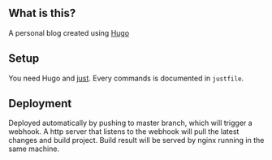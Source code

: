## What is this?

A personal blog created using [Hugo](https://gohugo.io/)

## Setup

You need Hugo and [just](https://just.systems/man/en/). Every commands is documented in `justfile`.

## Deployment

Deployed automatically by pushing to master branch, which will trigger a webhook.
A http server that listens to the webhook will pull the latest changes and build project.
Build result will be served by nginx running in the same machine.
